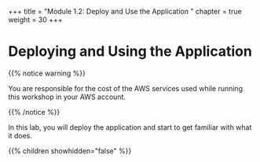 +++
title = "Module 1.2: Deploy and Use the Application "
chapter = true
weight = 30
+++

# Deploying and Using the Application

{{% notice warning %}}<p> You are responsible for the cost of the AWS services used while running this workshop in your AWS account.</p> {{% /notice %}}

In this lab, you will deploy the application and start to get familiar with what it does.

{{% children showhidden="false" %}}
